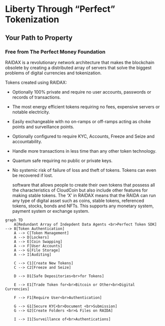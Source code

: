 # Liberty Through “Perfect” Tokenization
## Your Path to Property
### Free from The Perfect Money Foundation

RAIDAX is a revolutionary network architecture that makes the blockchain obsolete by creating a distributed array of servers that solve the biggest problems of digital currencies and tokenization. 

Tokens created using RAIDAX: 
* Optionally 100% private and require no user accounts, passwords or records of transactions.  
* The most energy efficient tokens requiring no fees, expensive servers or notable electricity. 
* Easily exchangeable with no on-ramps or off-ramps acting as choke points and surveillance points. 
* Optionally configured to require KYC, Accounts, Freeze and Seize and accountability.
* Handle more transactions in less time than any other token technology. 
* Quantum safe requiring no public or private keys. 
* No systemic risk of failure of loss and theft of tokens. Tokens can even be recovered if lost.

  
  software that allows people to create their own tokens that possess all the characteristics of CloudCoin but also include other features for making stable tokens. The ‘X’ in RAIDAX means that the RAIDA can run any type of digital asset such as coins, stable tokens, referenced tokens, stocks, bonds and NFTs. This supports any monetary system, payment system or exchange system. 


```mermaid
graph TD
    A[Redundant Array of Indepdent Data Agents <br>Perfect Token SDK] --> B[Token Authentication]
    A --> C[Token Management]
    A --> D[Lockers]
    A --> E[Coin Swapping]
    A --> F[User Accounts]
    A --> G[File Storage]
    A --> I[Auditing]
    
    C --> C1[Create New Tokens]
    C --> C2[Freeze and Seize]
    
    D --> D1[Safe Depositories<br>for Tokens]
    
    E --> E1[Trade Token for<br>Bitcoin or Other<br>Digital Currencies]
    
    F --> F1[Require User<br>Authentication]
    
    G --> G1[Secure KYC<br>Document <br>Submission]
    G --> G2[Create Folders <br>& Files on RAIDA]
    
    I --> I1[Surveillance of<br>Authentications]
    
```
